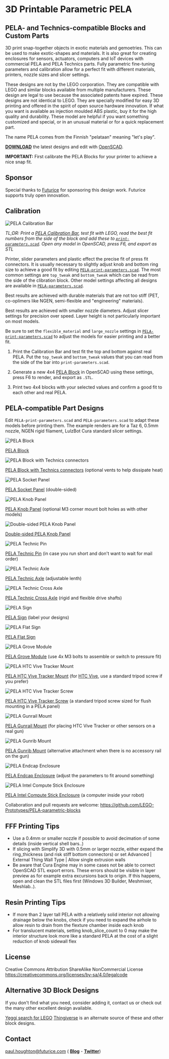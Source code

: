 # 3D Printable Parametric PELA #

## PELA- and Technics-compatible Blocks and Custom Parts ##

3D print snap-together objects in exotic materials and gemoetries. This can be used to make exotic-shapes and materials. It is also great for creating enclosures for sensors, actuators, computers and IoT devices with commercial PELA and PELA Technics parts. Fully parametric fine-tuning parameters and calibration allow for a perfect fit with different materials, printers, nozzle sizes and slicer settings.

These designs are not by the LEGO corporation. They are compatible with LEGO and similar blocks available from multiple manufacturers. These design are legal to use because the associated patents have expired. These designs are not identical to LEGO. They are specially modified for easy 3D printing and offered in the spirit of open source hardware innovation. If what you want is available as injection moulded ABS plastic, buy it for the high quality and durability. These model are helpful if you want something customized and special, or in an unusual material or for a quick replacement part.

The name PELA comes from the Finnish "pelataan" meaning "let's play".

**[DOWNLOAD](https://github.com/LEGO-Prototypes/PELA-parametric-blocks/archive/master.zip)** the latest designs and edit with [OpenSCAD](http://www.openscad.org/).

**IMPORTANT:** First calibrate the PELA Blocks for your printer to achieve a nice snap fit.

## Sponsor ##

Special thanks to [Futurice](http://futurice.com) for sponsoring this design work. Futurice supports truly open innovation.

## Calibration ##

![PELA Calibration Bar](https://github.com/LEGO-Prototypes/PELA-parametric-blocks/blob/master/calibration/PELA-calibration.png)

*TL;DR: Print a [PELA Calibration Bar](https://github.com/LEGO-Prototypes/PELA-parametric-blocks/blob/master/calibration/PELA-calibration.stl), test fit with LEGO, read the best fit numbers from the side of the block and add these to [`print-parameters.scad`](https://github.com/PELA-Prototypes/parametric-PELA/blob/master/print-parameters.scad). Open any model in OpenSCAD, press F6, and export as STL*

Printer, slider parameters and plastic effect the precise fit of press fit connectors. It is usually necessary to slightly adjust knob and bottom ring size to achieve a good fit by editing [`PELA-print-parameters.scad`](https://github.com/PELA-Prototypes/parametric-PELA/blob/master/PELA-print-parameters.scad). The most common settings are `top_tweak` and `bottom_tweak` which can be read from the side of the clibration block. Other model settings affecting all designs are available in [`PELA-parameters.scad`](https://github.com/PELA-Prototypes/parametric-PELA/blob/master/PELA-parameters.scad).

Best results are achieved with durable materials that are not too stiff (PET, co-oplimers like NGEN, semi-flexible and "engineering" materials).

Best results are achieved with smaller nozzle diameters. Adjust slicer settings for precision over speed. Layer height is not particularly important on most models.

Be sure to set the `flexible_material` and `large_nozzle` settings in [`PELA-print-parameters.scad`](https://github.com/PELA-Prototypes/parametric-PELA/blob/master/PELA-print-parameters.scad) to adjust the models for easier printing and a better fit.

1. Print the Calibration Bar and test fit the top and bottom against real PELA. Put the `top_tweak` and `bottom_tweak` values that you can read from the side of the bar into `print-parameters.scad`.

2. Generate a new 4x4 [PELA Block](https://github.com/LEGO-Prototypes/PELA-parametric-blocks/blob/master/PELA-block-4-2-1.stl) in OpenSCAD using these settings, press F6 to render, and export as `.STL`.

3. Print two 4x4 blocks with your selected values and confirm a good fit to each other and real PELA.


## PELA-compatible Part Designs ##

Edit `PELA-print-parameters.scad` and `PELA-parameters.scad` to adapt these models before printing them. The example renders are for a Taz 6, 0.5mm nozzle, NGEN rigid filament, LulzBot Cura standard slicer settings.

![PELA Block](https://github.com/LEGO-Prototypes/PELA-parametric-blocks/blob/master/PELA-block-4-2-1.png)

[PELA Block](https://github.com/LEGO-Prototypes/PELA-parametric-blocks/blob/master/PELA-block-4-2-1.stl) 

![PELA Block with Technics connectors](https://github.com/LEGO-Prototypes/PELA-parametric-blocks/blob/master/PELA-technic-block-4-4-2.png)

[PELA Block with Technics connectors](https://github.com/LEGO-Prototypes/PELA-parametric-blocks/blob/master/PELA-technic-block-4-4-2.stl) (optional vents to help dissipate heat)

![PELA Socket Panel](https://github.com/LEGO-Prototypes/PELA-parametric-blocks/blob/master/socket-panel/PELA-socket-panel.png)

[PELA Socket Panel](https://github.com/LEGO-Prototypes/PELA-parametric-blocks/blob/master/socket-panel/PELA-socket-panel.stl) (double-sided)

![PELA Knob Panel](https://github.com/LEGO-Prototypes/PELA-parametric-blocks/blob/master/knob-panel/PELA-knob-panel.png)

[PELA Knob Panel](https://github.com/LEGO-Prototypes/PELA-parametric-blocks/blob/master/knob-panel/PELA-knob-panel.stl) (optional M3 corner mount bolt holes as with other models)

![Double-sided PELA Knob Panel](https://github.com/LEGO-Prototypes/PELA-parametric-blocks/blob/master/knob-panel/PELA-double-sided-knob-panel.png)

[Double-sided PELA Knob Panel](https://github.com/LEGO-Prototypes/PELA-parametric-blocks/blob/master/knob-panel/PELA-double-sided-knob-panel.stl)

![PELA Technic Pin](https://github.com/LEGO-Prototypes/PELA-parametric-blocks/blob/master/PELA-technic-pin.png)

[PELA Technic Pin](https://github.com/LEGO-Prototypes/PELA-parametric-blocks/blob/master/PELA-technic-pin.stl) (in case you run short and don't want to wait for mail order)

![PELA Technic Axle](https://github.com/LEGO-Prototypes/PELA-parametric-blocks/blob/master/PELA-technic-axle.png)

[PELA Technic Axle](https://github.com/LEGO-Prototypes/PELA-parametric-blocks/blob/master/PELA-technic-axle.stl) (adjustable lenth)

![PELA Technic Cross Axle](https://github.com/LEGO-Prototypes/PELA-parametric-blocks/blob/master/PELA-technic-cross-axle.png)

[PELA Technic Cross Axle](https://github.com/LEGO-Prototypes/PELA-parametric-blocks/blob/master/PELA-technic-cross-axle.stl) (rigid and flexible drive shafts)

![PELA Sign](https://github.com/LEGO-Prototypes/PELA-parametric-blocks/blob/master/sign/PELA-sign.png)

[PELA Sign](https://github.com/LEGO-Prototypes/PELA-parametric-blocks/blob/master/sign/PELA-sign.stl) (label your designs)

![PELA Flat Sign](https://github.com/LEGO-Prototypes/PELA-parametric-blocks/blob/master/sign/PELA-flat-sign.png)

[PELA Flat Sign](https://github.com/LEGO-Prototypes/PELA-parametric-blocks/blob/master/sign/PELA-flat-sign.stl)

![PELA Grove Module](https://github.com/LEGO-Prototypes/PELA-parametric-blocks/blob/master/grove-module-enclosure/PELA-grove-module-enclosure.png)

[PELA Grove Module](https://github.com/LEGO-Prototypes/PELA-parametric-blocks/blob/master/grove-module-enclosure/PELA-grove-module-enclosure.stl) (use 4x M3 bolts to assemble or switch to pressure fit)

![PELA HTC Vive Tracker Mount](https://github.com/LEGO-Prototypes/PELA-parametric-blocks/blob/master/vive-tracker-mount/PELA-vive-tracker-mount.png)

[PELA HTC Vive Tracker Mount](https://github.com/LEGO-Prototypes/PELA-parametric-blocks/blob/master/vive-tracker-mount/PELA-vive-tracker-mount.stl) (for [HTC Vive](https://www.vive.com/), use a standard tripod screw if you prefer)

![PELA HTC Vive Tracker Screw](https://github.com/LEGO-Prototypes/PELA-parametric-blocks/blob/master/vive-tracker-mount/PELA-vive-tracker-screw.png)

[PELA HTC Vive Tracker Screw](https://github.com/LEGO-Prototypes/PELA-parametric-blocks/blob/master/vive-tracker-mount/PELA-vive-tracker-screw.stl) (a standard tripod screw sized for flush mounting in a PELA panel)

![PELA Gunrail Mount](https://github.com/LEGO-Prototypes/PELA-parametric-blocks/blob/master/gunrail-mount/PELA-gunrail-mount.png)

[PELA Gunrail Mount](https://github.com/LEGO-Prototypes/PELA-parametric-blocks/blob/master/gunrail-mount/PELA-gunrail-mount.stl) (for placing HTC Vive Tracker or other sensors on a real gun)

![PELA Gunrib Mount](https://github.com/LEGO-Prototypes/PELA-parametric-blocks/blob/master/gunrail-mount/PELA-gunrib-mount.png)

[PELA Gunrib Mount](https://github.com/LEGO-Prototypes/PELA-parametric-blocks/blob/master/gunrail-mount/PELA-gunrib-mount.stl) (alternative attachment when there is no accessory rail on the gun)

![PELA Endcap Enclosure](https://github.com/LEGO-Prototypes/PELA-parametric-blocks/blob/master/endcap-enclosure/PELA-endcap-enclosure.png)

[PELA Endcap Enclosure](https://github.com/LEGO-Prototypes/PELA-parametric-blocks/blob/master/endcap-enclosure/PELA-endcap-enclosure.stl) (adjust the parameters to fit around something)

![PELA Intel Compute Stick Enclosure](https://github.com/LEGO-Prototypes/PELA-parametric-blocks/blob/master/endcap-enclosure/PELA-endcap-intel-compute-stick-enclosure.png)

[PELA Intel Compute Stick Enclosure](https://github.com/LEGO-Prototypes/PELA-parametric-blocks/blob/master/endcap-enclosure/PELA-endcap-intel-compute-stick-enclosure.stl) (a computer inside your robot)


Collaboration and pull requests are welcome: https://github.com/LEGO-Prototypes/PELA-parametric-blocks


## FFF Printing Tips ##

* Use a 0.4mm or smaller nozzle if possible to avoid decimation of some details (inside vertical shell bars..)
* If slicing with Simplify 3D with 0.5mm or larger nozzle, either expand the ring_thickness (and risk stiff bottom connectors) or set Advanced | External Thing Wall Type | Allow single extrusion walls
* Be aware that Cura Engine may in some cases not be able to correct OpenSCAD STL export errors. These errors should be visible in layer preview as for example extra excursions back to origin. If this happens, open and clean the STL files first (Windows 3D Builder, Meshmixer, Meshlab..).

## Resin Printing Tips ##

* If more than 2 layer tall PELA with a relatively solid interior not allowing drainage below the knobs, check if you need to expand the airhole to allow resin to drain from the flexture chamber inside each knob
* For translucent materials, setting knob_slice_count to 0 may make the interior structure look more like a standard PELA at the cost of a slight reduction of knob sidewall flex

## License ##

Creative Commons Attribution ShareAlike NonCommercial License
https://creativecommons.org/licenses/by-sa/4.0/legalcode

## Alternative 3D Block Designs ##

If you don't find what you need, consider adding it, contact us or check out the many other excellent design available.

[Yeggi search for LEGO](http://www.yeggi.com/q/lego/)
[Thingiverse](https://www.thingiverse.com/groups/parametric-lego) is an alternate source of these and other block designs.

## Contact ##

paul.houghton@futurice.com ( **[Blog](https://medium.com/@paulhoughton)** - **[Twitter](https://twitter.com/mobile_rat)**)
